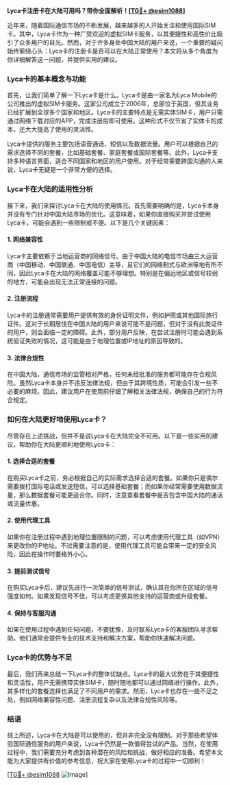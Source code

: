 **Lyca卡注册卡在大陆可用吗？带你全面解析！[[TG💪+ @esim1088](https://t.me/s/esim1088)]**

近年来，随着国际通信市场的不断发展，越来越多的人开始关注和使用国际SIM卡。其中，Lyca卡作为一种广受欢迎的虚拟SIM卡服务，以其便捷性和高性价比吸引了众多用户的目光。然而，对于许多身处中国大陆的用户来说，一个重要的疑问始终萦绕心头：Lyca卡的注册卡是否可以在大陆正常使用？本文将从多个角度为你详细解答这一问题，并提供实用的建议。

### Lyca卡的基本概念与功能

首先，让我们简单了解一下Lyca卡是什么。Lyca卡是由一家名为Lyca Mobile的公司推出的虚拟SIM卡服务。这家公司成立于2006年，总部位于英国，但其业务已经扩展到全球多个国家和地区。Lyca卡的主要特点是无需实体SIM卡，用户只需通过网络下载对应的APP，完成注册后即可使用。这种形式不仅节省了实体卡的成本，还大大提高了使用的灵活性。

Lyca卡提供的服务主要包括语音通话、短信以及数据流量。用户可以根据自己的需求选择不同的套餐，比如基础套餐、家庭套餐或国际套餐等。此外，Lyca卡支持多种语言界面，适合不同国家和地区的用户使用。对于经常需要跨国沟通的人来说，Lyca卡无疑是一个非常方便的选择。

### Lyca卡在大陆的适用性分析

接下来，我们来探讨Lyca卡在大陆的使用情况。首先需要明确的是，Lyca卡本身并没有专门针对中国大陆市场的优化。这意味着，如果你直接购买并尝试使用Lyca卡，可能会遇到一些限制或不便。以下是几个关键因素：

#### 1. **网络兼容性**
   Lyca卡主要依赖于当地运营商的网络信号。由于中国大陆的电信市场由三大运营商（中国移动、中国联通、中国电信）主导，且它们的网络制式与欧洲等地有所不同，因此Lyca卡在大陆的网络覆盖可能不够理想。特别是在偏远地区或信号较弱的地方，可能会出现无法正常连接的问题。

#### 2. **注册流程**
   Lyca卡的注册通常需要用户提供有效的身份证明文件，例如护照或其他国际旅行证件。这对于长期居住在中国大陆的用户来说可能不是问题，但对于没有此类证件的用户，则会面临一定的障碍。此外，部分用户反映，在尝试注册时可能会遇到系统验证失败的情况，这可能是由于地理位置或IP地址的原因导致的。

#### 3. **法律合规性**
   在中国大陆，通信市场的监管相对严格，任何未经批准的服务都可能存在合规风险。虽然Lyca卡本身并不违反法律法规，但由于其跨境性质，可能会引发一些不必要的麻烦。因此，建议用户在使用前仔细了解相关法律法规，确保自己的行为符合规定。

### 如何在大陆更好地使用Lyca卡？

尽管存在上述挑战，但并不是说Lyca卡在大陆完全不可用。以下是一些实用的建议，帮助你在大陆更顺利地使用Lyca卡：

#### 1. **选择合适的套餐**
   在购买Lyca卡之前，务必根据自己的实际需求选择合适的套餐。如果你只是偶尔需要拨打国际电话或发送短信，可以选择基础套餐；而如果你经常需要使用数据流量，那么数据套餐可能更适合你。同时，注意查看套餐中是否包含中国大陆的通话或流量优惠。

#### 2. **使用代理工具**
   如果你在注册过程中遇到地理位置限制的问题，可以考虑使用代理工具（如VPN）来更改你的IP地址。不过需要注意的是，使用代理工具可能会带来一定的安全风险，因此在操作时要格外小心。

#### 3. **提前测试信号**
   在购买Lyca卡后，建议先进行一次简单的信号测试，确认其在你所在区域的信号强度如何。如果发现信号不佳，可以考虑更换其他支持的运营商或升级套餐。

#### 4. **保持与客服沟通**
   如果在使用过程中遇到任何问题，不要犹豫，及时联系Lyca卡的客服团队寻求帮助。他们通常会提供专业的技术支持和解决方案，帮助你快速解决问题。

### Lyca卡的优势与不足

最后，我们再来总结一下Lyca卡的整体优缺点。Lyca卡的最大优势在于其便捷性和灵活性，用户无需携带实体SIM卡，随时随地都可以通过网络进行操作。此外，其多样化的套餐选择也满足了不同用户的需求。然而，Lyca卡也存在一些不足之处，例如网络兼容性问题、注册流程复杂以及法律合规性风险等。

### 结语

综上所述，Lyca卡在大陆是可以使用的，但并非完全没有限制。对于那些希望体验国际通信服务的用户来说，Lyca卡仍然是一款值得尝试的产品。当然，在使用过程中，我们需要充分考虑到各种潜在的风险和挑战，做好相应的准备。希望本文能为大家提供有价值的参考信息，祝大家在使用Lyca卡的过程中一切顺利！

[[TG💪+ @esim1088](https://t.me/s/esim1088) ![Image](https://i.postimg.cc/4NQfJmqS/Snipaste-2025-05-13-00-14-12.png)]